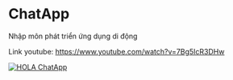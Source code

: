 # ChatApp
Nhập môn phát triển ứng dụng di động

Link youtube: https://www.youtube.com/watch?v=7Bg5IcR3DHw

[![HOLA ChatApp](https://img.youtube.com/vi/7Bg5IcR3DHw/0.jpg)](https://www.youtube.com/watch?v=7Bg5IcR3DHw)
